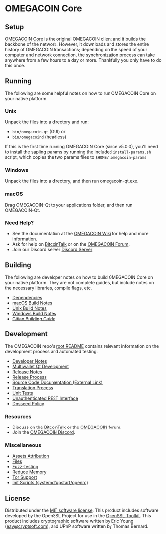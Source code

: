 OMEGACOIN Core
=============

Setup
---------------------
[OMEGACOIN Core](http://coin.omega.eco/wallet) is the original OMEGACOIN client and it builds the backbone of the network. However, it downloads and stores the entire history of OMEGACOIN transactions; depending on the speed of your computer and network connection, the synchronization process can take anywhere from a few hours to a day or more. Thankfully you only have to do this once.

Running
---------------------
The following are some helpful notes on how to run OMEGACOIN Core on your native platform.

### Unix

Unpack the files into a directory and run:

- `bin/omegacoin-qt` (GUI) or
- `bin/omegacoind` (headless)

If this is the first time running OMEGACOIN Core (since v5.0.0), you'll need to install the sapling params by running the included `install-params.sh` script, which copies the two params files to `$HOME/.omegacoin-params`

### Windows

Unpack the files into a directory, and then run omegacoin-qt.exe.

### macOS

Drag OMEGACOIN-Qt to your applications folder, and then run OMEGACOIN-Qt.

### Need Help?

* See the documentation at the [OMEGACOIN Wiki](https://github.com/Cobra-Technologies-GmbH/OmegaCoin/wiki)
for help and more information.
* Ask for help on [BitcoinTalk](https://bitcointalk.org/index.php?topic=1262920.0) or on the [OMEGACOIN Forum](http://forum.omega.eco/).
* Join our Discord server [Discord Server](https://discord.omega.eco)

Building
---------------------
The following are developer notes on how to build OMEGACOIN Core on your native platform. They are not complete guides, but include notes on the necessary libraries, compile flags, etc.

- [Dependencies](dependencies.md)
- [macOS Build Notes](build-osx.md)
- [Unix Build Notes](build-unix.md)
- [Windows Build Notes](build-windows.md)
- [Gitian Building Guide](gitian-building.md)

Development
---------------------
The OMEGACOIN repo's [root README](/README.md) contains relevant information on the development process and automated testing.

- [Developer Notes](developer-notes.md)
- [Multiwallet Qt Development](multiwallet-qt.md)
- [Release Notes](release-notes.md)
- [Release Process](release-process.md)
- [Source Code Documentation (External Link)](https://www.fuzzbawls.pw/omegacoin/doxygen/)
- [Translation Process](translation_process.md)
- [Unit Tests](unit-tests.md)
- [Unauthenticated REST Interface](REST-interface.md)
- [Dnsseed Policy](dnsseed-policy.md)

### Resources
* Discuss on the [BitcoinTalk](https://bitcointalk.org/index.php?topic=1262920.0) or the [OMEGACOIN](http://forum.omega.eco/) forum.
* Join the [OMEGACOIN Discord](https://discord.omega.eco).

### Miscellaneous
- [Assets Attribution](assets-attribution.md)
- [Files](files.md)
- [Fuzz-testing](fuzzing.md)
- [Reduce Memory](reduce-memory.md)
- [Tor Support](tor.md)
- [Init Scripts (systemd/upstart/openrc)](init.md)

License
---------------------
Distributed under the [MIT software license](/COPYING).
This product includes software developed by the OpenSSL Project for use in the [OpenSSL Toolkit](https://www.openssl.org/). This product includes
cryptographic software written by Eric Young ([eay@cryptsoft.com](mailto:eay@cryptsoft.com)), and UPnP software written by Thomas Bernard.
